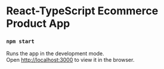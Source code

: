 # React-TypeScript Ecommerce Product App

### `npm start`

Runs the app in the development mode.\
Open [http://localhost:3000](http://localhost:3000) to view it in the browser.
